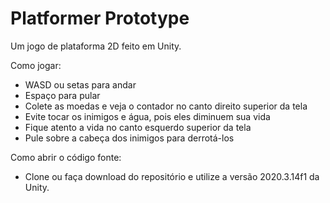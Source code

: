 # Platformer Prototype
 Um jogo de plataforma 2D feito em Unity.

Como jogar:
- WASD ou setas para andar
- Espaço para pular
- Colete as moedas e veja o contador no canto direito superior da tela
- Evite tocar os inimigos e água, pois eles diminuem sua vida
- Fique atento a vida no canto esquerdo superior da tela
- Pule sobre a cabeça dos inimigos para derrotá-los

Como abrir o código fonte:
- Clone ou faça download do repositório e utilize a versão 2020.3.14f1 da Unity.

